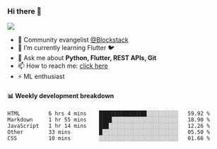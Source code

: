 ### Hi there 👋

<!--
**Aman-zishan/Aman-zishan** is a ✨ _special_ ✨ repository because its `README.md` (this file) appears on your GitHub profile.-->

![](https://github-readme-stats.vercel.app/api?username=Aman-zishan&count_private=true&theme=dark&show_icons=true)




- 🔭 Community evangelist [@Blockstack](https://www.blockstack.org/)
- 🌱 I’m currently learning Flutter :bird:
- 💬 Ask me about **Python, Flutter, REST APIs, Git**
- 📫 How to reach me: [click here](https://www.amanzishan.me)
- ⚡ ML enthusiast

#### :bar_chart: Weekly development breakdown

<!--START_SECTION:waka-->
```text
HTML         6 hrs 4 mins    ███████████████░░░░░░░░░░   59.92 % 
Markdown     1 hr 55 mins    ████░░░░░░░░░░░░░░░░░░░░░   18.90 % 
JavaScript   1 hr 14 mins    ███░░░░░░░░░░░░░░░░░░░░░░   12.26 % 
Other        33 mins         █░░░░░░░░░░░░░░░░░░░░░░░░   05.50 % 
CSS          10 mins         ░░░░░░░░░░░░░░░░░░░░░░░░░   01.66 %
```
<!--END_SECTION:waka-->

